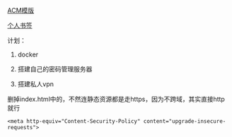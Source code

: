 



[ACM模版](https://github.com/csu-czh/blogs/blob/main/ACM/ACMTemplate.md)

[个人书签](https://github.com/csu-czh/blogs/blob/main/others/PersonalBookmark.md)



计划：

1. docker

2. 搭建自己的密码管理服务器

3. 搭建私人vpn

      

删掉index.html中的，不然连静态资源都是走https，因为不跨域，其实直接http就行

```
<meta http-equiv="Content-Security-Policy" content="upgrade-insecure-requests">
```

